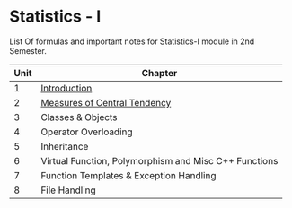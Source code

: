 # Statistics - I 
List Of formulas and important notes for Statistics-I module in 2nd Semester.

|Unit |Chapter                              |
|-|----------------------------------------------|
|1|[Introduction](https://github.com/suyogsatyal/statistics1/blob/main/Chapter%201.md)|
|2|[Measures of Central Tendency](https://github.com/suyogsatyal/statistics1/blob/main/Chapter%202.md)|
|3|Classes & Objects|
|4|Operator Overloading|
|5|Inheritance|
|6|Virtual Function, Polymorphism and Misc C++ Functions|
|7|Function Templates & Exception Handling|
|8|File Handling|
